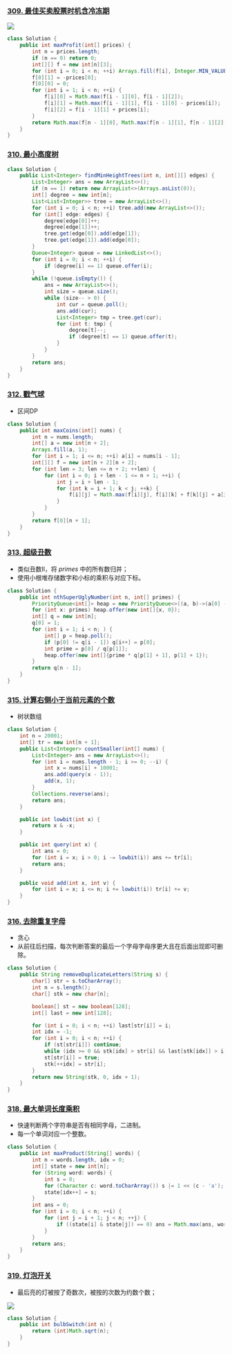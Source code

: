 ### [309. 最佳买卖股票时机含冷冻期](https://leetcode-cn.com/problems/best-time-to-buy-and-sell-stock-with-cooldown/)

![](https://i.loli.net/2021/06/16/sAnGN9qw2d3o5Bf.png)

```java
class Solution {
    public int maxProfit(int[] prices) {
        int n = prices.length;
        if (n == 0) return 0;
        int[][] f = new int[n][3];
        for (int i = 0; i < n; ++i) Arrays.fill(f[i], Integer.MIN_VALUE);
        f[0][1] = -prices[0];
        f[0][0] = 0;
        for (int i = 1; i < n; ++i) {
            f[i][0] = Math.max(f[i - 1][0], f[i - 1][2]);
            f[i][1] = Math.max(f[i - 1][1], f[i - 1][0] - prices[i]);
            f[i][2] = f[i - 1][1] + prices[i];
        }
        return Math.max(f[n - 1][0], Math.max(f[n - 1][1], f[n - 1][2]));
    }
}
```

### [310. 最小高度树](https://leetcode-cn.com/problems/minimum-height-trees/)

```java
class Solution {
    public List<Integer> findMinHeightTrees(int n, int[][] edges) {
        List<Integer> ans = new ArrayList<>();
        if (n == 1) return new ArrayList<>(Arrays.asList(0));
        int[] degree = new int[n];
        List<List<Integer>> tree = new ArrayList<>();
        for (int i = 0; i < n; ++i) tree.add(new ArrayList<>());
        for (int[] edge: edges) {
            degree[edge[0]]++;
            degree[edge[1]]++;
            tree.get(edge[0]).add(edge[1]);
            tree.get(edge[1]).add(edge[0]);
        }
        Queue<Integer> queue = new LinkedList<>();
        for (int i = 0; i < n; ++i) {
            if (degree[i] == 1) queue.offer(i);
        }
        while (!queue.isEmpty()) {
            ans = new ArrayList<>();
            int size = queue.size();
            while (size-- > 0) {
                int cur = queue.poll();
                ans.add(cur);
                List<Integer> tmp = tree.get(cur);
                for (int t: tmp) {
                    degree[t]--;
                    if (degree[t] == 1) queue.offer(t);
                }
            }
        }
        return ans;
    }
}
```

### [312. 戳气球](https://leetcode-cn.com/problems/burst-balloons/)

* 区间DP

```java
class Solution {
    public int maxCoins(int[] nums) {
        int n = nums.length;
        int[] a = new int[n + 2];
        Arrays.fill(a, 1);
        for (int i = 1; i <= n; ++i) a[i] = nums[i - 1];
        int[][] f = new int[n + 2][n + 2];
        for (int len = 3; len <= n + 2; ++len) {
            for (int i = 0; i + len - 1 <= n + 1; ++i) {
                int j = i + len - 1;
                for (int k = i + 1; k < j; ++k) {
                    f[i][j] = Math.max(f[i][j], f[i][k] + f[k][j] + a[i] * a[j] * a[k]);
                }
            }
        }
        return f[0][n + 1];
    }
}
```

### [313. 超级丑数](https://leetcode-cn.com/problems/super-ugly-number/)

* 类似丑数II，将  $primes$ 中的所有数归并；
* 使用小根堆存储数字和小标的乘积与对应下标。

```java
class Solution {
    public int nthSuperUglyNumber(int n, int[] primes) {
        PriorityQueue<int[]> heap = new PriorityQueue<>((a, b)->(a[0] - b[0]));
        for (int x: primes) heap.offer(new int[]{x, 0});
        int[] q = new int[n];
        q[0] = 1;
        for (int i = 1; i < n; ) {
            int[] p = heap.poll();
            if (p[0] != q[i - 1]) q[i++] = p[0];
            int prime = p[0] / q[p[1]];
            heap.offer(new int[]{prime * q[p[1] + 1], p[1] + 1});
        }
        return q[n - 1];
    }
}
```

### [315. 计算右侧小于当前元素的个数](https://leetcode-cn.com/problems/count-of-smaller-numbers-after-self/)

* 树状数组

```java
class Solution {
    int n = 20001;
    int[] tr = new int[n + 1];
    public List<Integer> countSmaller(int[] nums) {
        List<Integer> ans = new ArrayList<>();
        for (int i = nums.length - 1; i >= 0; --i) {
            int x = nums[i] + 10001;
            ans.add(query(x - 1));
            add(x, 1);
        }
        Collections.reverse(ans);
        return ans;
    }

    public int lowbit(int x) {
        return x & -x;
    }

    public int query(int x) {
        int ans = 0;
        for (int i = x; i > 0; i -= lowbit(i)) ans += tr[i];
        return ans;
    }

    public void add(int x, int v) {
        for (int i = x; i <= n; i += lowbit(i)) tr[i] += v;
    }
}
```

### [316. 去除重复字母](https://leetcode-cn.com/problems/remove-duplicate-letters/)

* 贪心
* 从前往后扫描，每次判断答案的最后一个字母字母序更大且在后面出现即可删除。

```java
class Solution {
    public String removeDuplicateLetters(String s) {
        char[] str = s.toCharArray();
        int n = s.length();
        char[] stk = new char[n];

        boolean[] st = new boolean[128];
        int[] last = new int[128];

        for (int i = 0; i < n; ++i) last[str[i]] = i;
        int idx = -1;
        for (int i = 0; i < n; ++i) {
            if (st[str[i]]) continue;
            while (idx >= 0 && stk[idx] > str[i] && last[stk[idx]] > i) st[stk[idx--]] = false;
            st[str[i]] = true;
            stk[++idx] = str[i];
        }
        return new String(stk, 0, idx + 1);
    }
}
```

### [318. 最大单词长度乘积](https://leetcode-cn.com/problems/maximum-product-of-word-lengths/)

* 快速判断两个字符串是否有相同字母，二进制。
* 每一个单词对应一个整数。

```java
class Solution {
    public int maxProduct(String[] words) {
        int n = words.length, idx = 0;
        int[] state = new int[n];
        for (String word: words) {
            int s = 0;
            for (Character c: word.toCharArray()) s |= 1 << (c - 'a');
            state[idx++] = s;
        }
        int ans = 0;
        for (int i = 0; i < n; ++i) {
            for (int j = i + 1; j < n; ++j) {
                if ((state[i] & state[j]) == 0) ans = Math.max(ans, words[i].length() * words[j].length());
            }
        }
        return ans;
    }
}
```

### [319. 灯泡开关](https://leetcode-cn.com/problems/bulb-switcher/)

* 最后亮的灯被按了奇数次，被按的次数为约数个数；

![](https://i.loli.net/2021/06/16/1KTjDX3Qsh2dLVz.png)

```java
class Solution {
    public int bulbSwitch(int n) {
        return (int)Math.sqrt(n);
    }
}
```






